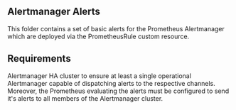 Alertmanager Alerts
-----------------

This folder contains a set of basic alerts for the Prometheus Alertmanager which are deployed via the PrometheusRule custom resource.  

## Requirements

Alertmanager HA cluster to ensure at least a single operational Alertmanager capable of dispatching alerts to the respective channels.  
Moreover, the Prometheus evaluating the alerts must be configured to send it's alerts to all members of the Alertmanager cluster.
